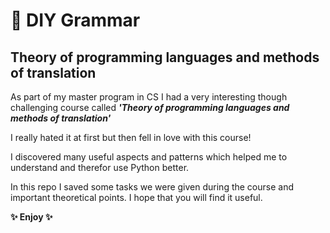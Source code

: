 # 🌱 DIY Grammar
## **Theory of programming languages and methods of translation**

As part of my master program in CS I had a very interesting though challenging course called
_**'Theory of programming languages and methods of translation'**_

I really hated it at first but then fell in love with this course! 

I discovered many useful aspects 
and patterns which helped me to understand and therefor use Python better.

In this repo I saved some tasks we were given during the course and important theoretical points. I hope that you will find it useful.

**✨ Enjoy ✨**
